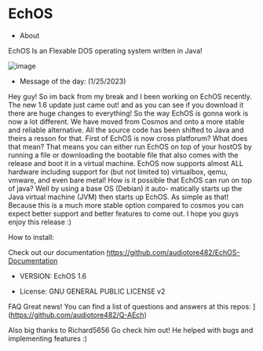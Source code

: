 # EchOS

- About

EchOS Is an Flexable DOS operating system written in Java!

![image](https://user-images.githubusercontent.com/95601200/182506219-8fd30d30-9055-4be2-85a0-c74c35034082.png)


- Message of the day: (1/25/2023)

Hey guy! So im back from my break and I been working on EchOS recently.
The new 1.6 update just came out! and as you can see if you download it
there are huge changes to everything! So the way EchOS is gonna work is 
now a lot different. We have moved from Cosmos and onto a more
stable and reliable alternative. All the source code has been
shifted to Java and theirs a resson for that. First of EchOS
is now cross platforum? What does that mean? That means you can
either run EchOS on top of your hostOS by running a file or 
downloading the bootable file that also comes with the release
and boot it in a virtual machine. EchOS now supports almost ALL
hardware including support for (but not limited to) virtualbox,
qemu, vmware, and even bare metal! How is it possible that EchOS
can run on top of java? Well by using a base OS (Debian) it auto-
matically starts up the Java virtual machine (JVM) then starts
up EchOS. As simple as that! Because this is a much more stable
option compared to cosmos you can expect better support and
better features to come out. I hope you guys enjoy this release :)

How to install:

Check out our documentation https://github.com/audiotore482/EchOS-Documentation



- VERSION:
EchOS 1.6

- License:
GNU GENERAL PUBLIC LICENSE v2

FAQ
Great news! You can find a list of questions and answers at this repos:
[](https://github.com/audiotore482/Q-AEch)](https://github.com/audiotore482/Q-AEch)


Also big thanks to Richard5656 Go check him out!
He helped with bugs and implementing features :)
